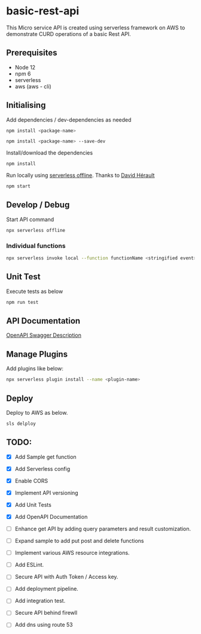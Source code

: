 # basic-rest-api

This Micro service API is created using serverless framework on AWS to demonstrate CURD operations of a basic Rest API.

## Prerequisites

- Node 12
- npm 6
- serverless
- aws (aws - cli)

## Initialising
Add dependencies / dev-dependencies as needed

```bash
npm install <package-name>
```
```bash
npm install <package-name> --save-dev
```

 Install/download the dependencies

```bash
npm install
```

Run locally using [serverless offline](https://github.com/dherault/serverless-offline). Thanks to [David Hérault](https://github.com/dherault)

```bash
npm start
```

## Develop / Debug

Start API command

```bash
npx serverless offline
```

### Individual functions

```bash
npx serverless invoke local --function functionName <stringified event>
```
## Unit Test
Execute tests as below 
```bash
npm run test
```
## API Documentation

[OpenAPI Swagger Description](docs/api.yml)

## Manage Plugins

Add plugins like below:

```bash
npx serverless plugin install --name <plugin-name>
```

## Deploy
 Deploy to AWS as below.
```bash
sls delploy
```

## TODO:

- [x] Add Sample get function
- [x] Add Serverless config
- [x] Enable CORS
- [x] Implement API versioning
- [x] Add Unit Tests
- [x] Add OpenAPI Documentation
- [ ] Enhance get API by adding query parameters and result customization.
- [ ] Expand sample to add put post and delete functions
- [ ] Implement various AWS resource integrations.
- [ ] Add ESLint.
- [ ] Secure API with Auth Token / Access key.
- [ ] Add deployment pipeline.
- [ ] Add integration test.
- [ ] Secure API behind firewll
- [ ] Add dns using route 53

